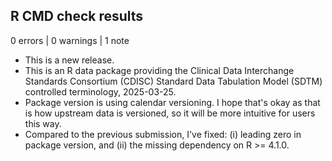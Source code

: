 ## R CMD check results

0 errors | 0 warnings | 1 note

* This is a new release.
* This is an R data package providing the Clinical Data Interchange Standards Consortium (CDISC) Standard Data Tabulation Model (SDTM) controlled terminology, 2025-03-25.
* Package version is using calendar versioning. I hope that's okay as that is how upstream data is versioned, so it will be more intuitive for users this way.
* Compared to the previous submission, I've fixed: (i) leading zero in package version, and (ii) the missing dependency on R >= 4.1.0.
